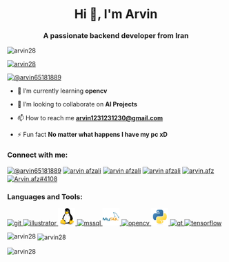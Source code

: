 <h1 align="center">Hi 👋, I'm Arvin</h1>
<h3 align="center">A passionate backend developer from Iran</h3>

<p align="left"> <img src="https://komarev.com/ghpvc/?username=arvin28&label=Profile%20views&color=0e75b6&style=flat" alt="arvin28" /> </p>

<p align="left"> <a href="https://github.com/ryo-ma/github-profile-trophy"><img src="https://github-profile-trophy.vercel.app/?username=arvin28" alt="arvin28" /></a> </p>

<p align="left"> <a href="https://twitter.com/@arvin65181889" target="blank"><img src="https://img.shields.io/twitter/follow/@arvin65181889?logo=twitter&style=for-the-badge" alt="@arvin65181889" /></a> </p>

- 🌱 I’m currently learning **opencv**

- 👯 I’m looking to collaborate on **AI Projects**

- 📫 How to reach me **arvin1231231230@gmail.com**

- ⚡ Fun fact **No matter what happens I have my pc xD**

<h3 align="left">Connect with me:</h3>
<p align="left">
<a href="https://twitter.com/@arvin65181889" target="blank"><img align="center" src="https://raw.githubusercontent.com/rahuldkjain/github-profile-readme-generator/master/src/images/icons/Social/twitter.svg" alt="@arvin65181889" height="30" width="40" /></a>
<a href="https://linkedin.com/in/arvin afzali" target="blank"><img align="center" src="https://raw.githubusercontent.com/rahuldkjain/github-profile-readme-generator/master/src/images/icons/Social/linked-in-alt.svg" alt="arvin afzali" height="30" width="40" /></a>
<a href="https://stackoverflow.com/users/arvin afzali" target="blank"><img align="center" src="https://raw.githubusercontent.com/rahuldkjain/github-profile-readme-generator/master/src/images/icons/Social/stack-overflow.svg" alt="arvin afzali" height="30" width="40" /></a>
<a href="https://fb.com/arvin afzali" target="blank"><img align="center" src="https://raw.githubusercontent.com/rahuldkjain/github-profile-readme-generator/master/src/images/icons/Social/facebook.svg" alt="arvin afzali" height="30" width="40" /></a>
<a href="https://instagram.com/arvin.afz" target="blank"><img align="center" src="https://raw.githubusercontent.com/rahuldkjain/github-profile-readme-generator/master/src/images/icons/Social/instagram.svg" alt="arvin.afz" height="30" width="40" /></a>
<a href="https://discord.gg/Arvin.afz#4108" target="blank"><img align="center" src="https://raw.githubusercontent.com/rahuldkjain/github-profile-readme-generator/master/src/images/icons/Social/discord.svg" alt="Arvin.afz#4108" height="30" width="40" /></a>
</p>

<h3 align="left">Languages and Tools:</h3>
<p align="left"> <a href="https://git-scm.com/" target="_blank" rel="noreferrer"> <img src="https://www.vectorlogo.zone/logos/git-scm/git-scm-icon.svg" alt="git" width="40" height="40"/> </a> <a href="https://www.adobe.com/in/products/illustrator.html" target="_blank" rel="noreferrer"> <img src="https://www.vectorlogo.zone/logos/adobe_illustrator/adobe_illustrator-icon.svg" alt="illustrator" width="40" height="40"/> </a> <a href="https://www.linux.org/" target="_blank" rel="noreferrer"> <img src="https://raw.githubusercontent.com/devicons/devicon/master/icons/linux/linux-original.svg" alt="linux" width="40" height="40"/> </a> <a href="https://www.microsoft.com/en-us/sql-server" target="_blank" rel="noreferrer"> <img src="https://www.svgrepo.com/show/303229/microsoft-sql-server-logo.svg" alt="mssql" width="40" height="40"/> </a> <a href="https://www.mysql.com/" target="_blank" rel="noreferrer"> <img src="https://raw.githubusercontent.com/devicons/devicon/master/icons/mysql/mysql-original-wordmark.svg" alt="mysql" width="40" height="40"/> </a> <a href="https://opencv.org/" target="_blank" rel="noreferrer"> <img src="https://www.vectorlogo.zone/logos/opencv/opencv-icon.svg" alt="opencv" width="40" height="40"/> </a> <a href="https://www.python.org" target="_blank" rel="noreferrer"> <img src="https://raw.githubusercontent.com/devicons/devicon/master/icons/python/python-original.svg" alt="python" width="40" height="40"/> </a> <a href="https://www.qt.io/" target="_blank" rel="noreferrer"> <img src="https://upload.wikimedia.org/wikipedia/commons/0/0b/Qt_logo_2016.svg" alt="qt" width="40" height="40"/> </a> <a href="https://www.tensorflow.org" target="_blank" rel="noreferrer"> <img src="https://www.vectorlogo.zone/logos/tensorflow/tensorflow-icon.svg" alt="tensorflow" width="40" height="40"/> </a> </p>

<p><img align="left" src="https://github-readme-stats.vercel.app/api/top-langs?username=arvin28&show_icons=true&locale=en&layout=compact" alt="arvin28" /></p>

<p>&nbsp;<img align="center" src="https://github-readme-stats.vercel.app/api?username=arvin28&show_icons=true&locale=en" alt="arvin28" /></p>

<p><img align="center" src="https://github-readme-streak-stats.herokuapp.com/?user=arvin28&" alt="arvin28" /></p>
